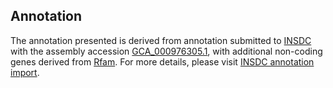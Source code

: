 

Annotation
----------

The annotation presented is derived from annotation submitted to
[INSDC](http://www.insdc.org) with the assembly accession
[GCA\_000976305.1](http://www.ebi.ac.uk/ena/data/view/GCA_000976305.1),
with additional non-coding genes derived from
[Rfam](http://rfam.xfam.org/). For more details, please visit [INSDC
annotation
import](http://ensemblgenomes.org/info/data/insdc_annotation).
